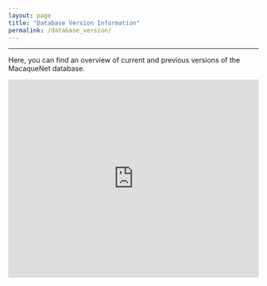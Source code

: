 ```yaml
---
layout: page
title: "Database Version Information"
permalink: /database_version/
---
```

***

Here, you can find an overview of current and previous versions of the MacaqueNet database.

<iframe height="400" width="100%" frameborder="no" src="https://github.com/MacaqueNet/MacaqueNet.github.io/blob/main/version_info_from_database_internal.html"> </iframe>


